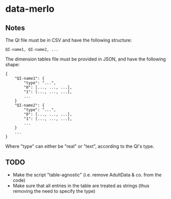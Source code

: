 # data-merlo

## Notes
The QI file must be in CSV and have the following structure:

    QI-name1, QI-name2, ...


The dimension tables file must be provided in JSON, and have the following shape:

    {
        "QI-name1": {
            "type": "...",
            "0": [..., ..., ...],
            "1": [..., ..., ...],
            ...
        }
        "QI-name2": {
            "type": "...",
            "0": [..., ..., ...],
            "1": [..., ..., ...],
            ...
        }
        ...
    }
Where "type" can either be "real" or "text", according to the QI's type.

## TODO
- Make the script "table-agnostic" (i.e. remove AdultData & co. from the code)
- Make sure that all entries in the table are treated as strings (thus removing the need to specify the type)